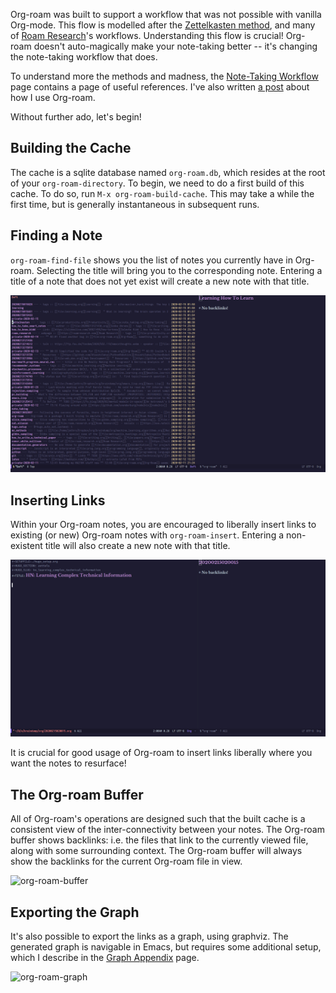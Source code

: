 Org-roam was built to support a workflow that was not possible with
vanilla Org-mode. This flow is modelled after the [Zettelkasten
method][zettelkasten], and many of [Roam Research][roam]'s workflows.
Understanding this flow is crucial! Org-roam doesn't auto-magically
make your note-taking better -- it's changing the note-taking workflow
that does.

To understand more the methods and madness, the [Note-Taking
Workflow][appendix:ntw] page contains a page of useful references.
I've also written [a post][jethro-blog-post] about how I use Org-roam.

Without further ado, let's begin!

## Building the Cache

The cache is a sqlite database named `org-roam.db`, which resides at
the root of your `org-roam-directory`. To begin, we need to do a first
build of this cache. To do so, run `M-x org-roam-build-cache`. This
may take a while the first time, but is generally instantaneous in
subsequent runs.

## Finding a Note

`org-roam-find-file` shows you the list of notes you currently have in
Org-roam. Selecting the title will bring you to the corresponding
note. Entering a title of a note that does not yet exist will create a
new note with that title.

![org-roam-find-file](images/org-roam-find-file.gif)

## Inserting Links

Within your Org-roam notes, you are encouraged to liberally insert
links to existing (or new) Org-roam notes with `org-roam-insert`.
Entering a non-existent title will also create a new note with that
title.

![org-roam-insert](images/org-roam-insert-filetag.gif)

It is crucial for good usage of Org-roam to insert links liberally
where you want the notes to resurface!

## The Org-roam Buffer

All of Org-roam's operations are designed such that the built cache is
a consistent view of the inter-connectivity between your notes. The
Org-roam buffer shows backlinks: i.e. the files that link to the
currently viewed file, along with some surrounding context. The
Org-roam buffer will always show the backlinks for the current
Org-roam file in view.

![org-roam-buffer](images/org-roam-buffer.gif)

## Exporting the Graph

It's also possible to export the links as a graph, using graphviz. The
generated graph is navigable in Emacs, but requires some additional
setup, which I describe in the [Graph Appendix][appendix:graph-setup]
page.

![org-roam-graph](images/org-roam-graph.gif)

[zettelkasten]: https://zettelkasten.de/
[appendix:ntw]: notetaking_workflow.md
[appendix:graph-setup]: graph_setup.md
[roam]: https://www.roamresearch.com/
[jethro-blog-post]: https://blog.jethro.dev/posts/how_to_take_smart_notes_org/
